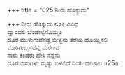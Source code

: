 +++
title = "025 ನೀರು ಹೊಕ್ಕುದು"

+++
ನೀರು ಹೊಕ್ಕುದು ನೂಕಿ ವಿವಿಧ  
ದ್ವಾರದಲಿ ಬೆಂಡೇಳ್ವೆನೊಮ್ಮತಿ  
ದೂರ ಮುಳುಗುವೆನಡ್ಡ ಬೀಳ್ವೆನು ತೆರೆಯ ಹೊಯ್ಲಿನಲಿ   
ಮಾರಿಗುಬ್ಬಸವೆನ್ನ ಮರಣವ  
ನಾರು ಕಂಡರು ಹೇಸಿ ನನ್ನನು            
ದೂರ ಬಿಸುಟಳು ಮೃತ್ಯು ಬಳಲಿದೆ ನಿಂತು ಹಲಕಾಲ      ॥25॥